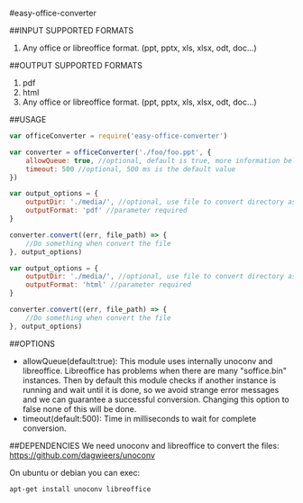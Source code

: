#easy-office-converter

##INPUT SUPPORTED FORMATS
1. Any office or libreoffice format. (ppt, pptx, xls, xlsx, odt, doc...)

##OUTPUT SUPPORTED FORMATS
1. pdf
2. html
3. Any office or libreoffice format. (ppt, pptx, xls, xlsx, odt, doc...)

##USAGE

``` js
var officeConverter = require('easy-office-converter')

var converter = officeConverter('./foo/foo.ppt', {
	allowQueue: true, //optional, default is true, more information bellow.
	timeout: 500 //optional, 500 ms is the default value
})

var output_options = {
	outputDir: './media/', //optional, use file to convert directory as default value
	outputFormat: 'pdf' //parameter required
}

converter.convert((err, file_path) => {
	//Do something when convert the file
}, output_options)

var output_options = {
	outputDir: './media/', //optional, use file to convert directory as default value
	outputFormat: 'html' //parameter required
}

converter.convert((err, file_path) => {
	//Do something when convert the file
}, output_options)
```

##OPTIONS
* allowQueue(default:true): This module uses internally unoconv and libreoffice. Libreoffice has problems when there are many "soffice.bin" instances. Then by default this module checks if another instance is running and wait until it is done, so we avoid strange error messages and we can guarantee a successful conversion. Changing this option to false none of this will be done.
* timeout(default:500): Time in milliseconds to wait for complete conversion.


##DEPENDENCIES
We need unoconv and libreoffice to convert the files: <https://github.com/dagwieers/unoconv>

On ubuntu or debian you can exec:
```
apt-get install unoconv libreoffice
```
